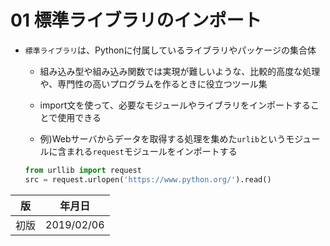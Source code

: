 01 標準ライブラリのインポート
========================

* `標準ライブラリ`は、Pythonに付属しているライブラリやパッケージの集合体

  * 組み込み型や組み込み関数では実現が難しいような、比較的高度な処理や、専門性の高いプログラムを作るときに役立つツール集

  * import文を使って、必要なモジュールやライブラリをインポートすることで使用できる

  * 例)Webサーバからデータを取得する処理を集めた`urlib`というモジュールに含まれる`request`モジュールをインポートする

  ```python
  from urllib import request
  src = request.urlopen('https://www.python.org/').read()
  ```



| 版 |  年月日   |
|---|----------|
|初版|2019/02/06|
